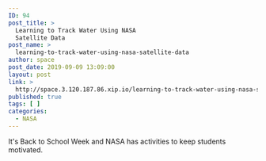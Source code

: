 ```yaml
---
ID: 94
post_title: >
  Learning to Track Water Using NASA
  Satellite Data
post_name: >
  learning-to-track-water-using-nasa-satellite-data
author: space
post_date: 2019-09-09 13:09:00
layout: post
link: >
  http://space.3.120.187.86.xip.io/learning-to-track-water-using-nasa-satellite-data
published: true
tags: [ ]
categories:
  - NASA
---
```

It's Back to School Week and NASA has activities to keep students motivated. 